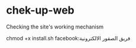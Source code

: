 # chek-up-web
Checking the site's working mechanism

chmod +x install.sh
facebook:فريق الصقور الالكترونية
